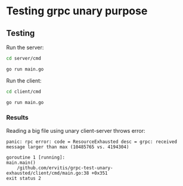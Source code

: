 # Testing grpc unary purpose

## Testing

Run the server:

```bash
cd server/cmd

go run main.go
```

Run the client:

```bash
cd client/cmd

go run main.go
```

### Results

Reading a big file using unary client-server throws error:

```
panic: rpc error: code = ResourceExhausted desc = grpc: received message larger than max (10485765 vs. 4194304)

goroutine 1 [running]:
main.main()
	/github.com/ervitis/grpc-test-unary-exhausted/client/cmd/main.go:38 +0x351
exit status 2
```